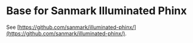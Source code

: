 # Base for Sanmark Illuminated Phinx

See [https://github.com/sanmark/illuminated-phinx/](https://github.com/sanmark/illuminated-phinx/).